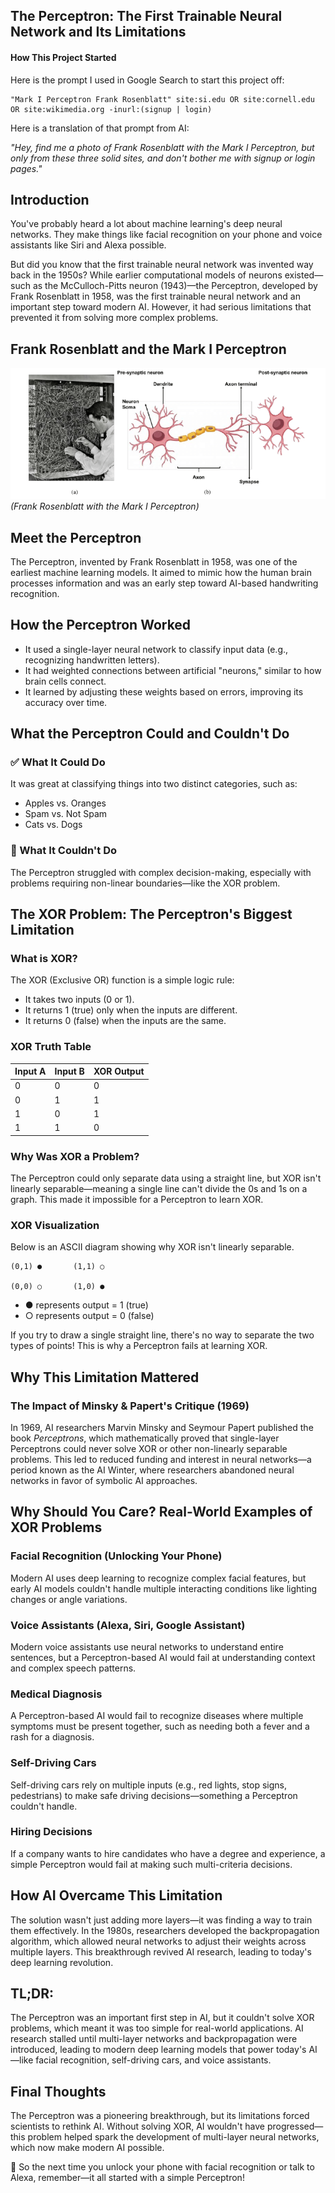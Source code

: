 
## The Perceptron: The First Trainable Neural Network and Its Limitations

#### How This Project Started

Here is the prompt I used in Google Search to start this project off:</br>

```
"Mark I Perceptron Frank Rosenblatt" site:si.edu OR site:cornell.edu OR site:wikimedia.org -inurl:(signup | login) 
```

Here is a translation of that prompt from AI:  

*"Hey, find me a photo of Frank Rosenblatt with the Mark I Perceptron, but only from these three solid sites, and don't bother me with signup or login pages."*

## Introduction

You've probably heard a lot about machine learning's deep neural networks. They make things like facial recognition on your phone and voice assistants like Siri and Alexa possible.

But did you know that the first trainable neural network was invented way back in the 1950s? While earlier computational models of neurons existed—such as the McCulloch-Pitts neuron (1943)—the Perceptron, developed by Frank Rosenblatt in 1958, was the first trainable neural network and an important step toward modern AI. However, it had serious limitations that prevented it from solving more complex problems.

## Frank Rosenblatt and the Mark I Perceptron

![Frank Rosenblatt with Mark I Perceptron](https://raw.githubusercontent.com/ashleysally00/perceptron/main/Frank-Rosenblatt-with-his-Mark-1-single-layer-perceptron-b-A-depiction-of-the.png)  
*(Frank Rosenblatt with the Mark I Perceptron)*

## Meet the Perceptron

The Perceptron, invented by Frank Rosenblatt in 1958, was one of the earliest machine learning models. It aimed to mimic how the human brain processes information and was an early step toward AI-based handwriting recognition.

## How the Perceptron Worked

- It used a single-layer neural network to classify input data (e.g., recognizing handwritten letters).
- It had weighted connections between artificial "neurons," similar to how brain cells connect.
- It learned by adjusting these weights based on errors, improving its accuracy over time.

## What the Perceptron Could and Couldn't Do

### ✅ What It Could Do
It was great at classifying things into two distinct categories, such as:

- Apples vs. Oranges
- Spam vs. Not Spam
- Cats vs. Dogs

### 🚫 What It Couldn't Do
The Perceptron struggled with complex decision-making, especially with problems requiring non-linear boundaries—like the XOR problem.

## The XOR Problem: The Perceptron's Biggest Limitation

### What is XOR?

The XOR (Exclusive OR) function is a simple logic rule:

- It takes two inputs (0 or 1).
- It returns 1 (true) only when the inputs are different.
- It returns 0 (false) when the inputs are the same.

### XOR Truth Table

| Input A | Input B | XOR Output |
|---------|---------|------------|
| 0       | 0       | 0          |
| 0       | 1       | 1          |
| 1       | 0       | 1          |
| 1       | 1       | 0          |

### Why Was XOR a Problem?

The Perceptron could only separate data using a straight line, but XOR isn't linearly separable—meaning a single line can't divide the 0s and 1s on a graph. This made it impossible for a Perceptron to learn XOR.

### XOR Visualization

Below is an ASCII diagram showing why XOR isn't linearly separable.

```
(0,1) ●       (1,1) ○
         
(0,0) ○       (1,0) ●
```

- ● represents output = 1 (true)
- ○ represents output = 0 (false)

If you try to draw a single straight line, there's no way to separate the two types of points! This is why a Perceptron fails at learning XOR.

## Why This Limitation Mattered

### The Impact of Minsky & Papert's Critique (1969)

In 1969, AI researchers Marvin Minsky and Seymour Papert published the book *Perceptrons*, which mathematically proved that single-layer Perceptrons could never solve XOR or other non-linearly separable problems. This led to reduced funding and interest in neural networks—a period known as the AI Winter, where researchers abandoned neural networks in favor of symbolic AI approaches.

## Why Should You Care? Real-World Examples of XOR Problems

### Facial Recognition (Unlocking Your Phone)

Modern AI uses deep learning to recognize complex facial features, but early AI models couldn't handle multiple interacting conditions like lighting changes or angle variations.

### Voice Assistants (Alexa, Siri, Google Assistant)

Modern voice assistants use neural networks to understand entire sentences, but a Perceptron-based AI would fail at understanding context and complex speech patterns.

### Medical Diagnosis

A Perceptron-based AI would fail to recognize diseases where multiple symptoms must be present together, such as needing both a fever and a rash for a diagnosis.

### Self-Driving Cars

Self-driving cars rely on multiple inputs (e.g., red lights, stop signs, pedestrians) to make safe driving decisions—something a Perceptron couldn't handle.

### Hiring Decisions

If a company wants to hire candidates who have a degree and experience, a simple Perceptron would fail at making such multi-criteria decisions.

## How AI Overcame This Limitation

The solution wasn't just adding more layers—it was finding a way to train them effectively. In the 1980s, researchers developed the backpropagation algorithm, which allowed neural networks to adjust their weights across multiple layers. This breakthrough revived AI research, leading to today's deep learning revolution.

## TL;DR:

The Perceptron was an important first step in AI, but it couldn't solve XOR problems, which meant it was too simple for real-world applications. AI research stalled until multi-layer networks and backpropagation were introduced, leading to modern deep learning models that power today's AI—like facial recognition, self-driving cars, and voice assistants.

## Final Thoughts

The Perceptron was a pioneering breakthrough, but its limitations forced scientists to rethink AI. Without solving XOR, AI wouldn't have progressed—this problem helped spark the development of multi-layer neural networks, which now make modern AI possible.

🚀 So the next time you unlock your phone with facial recognition or talk to Alexa, remember—it all started with a simple Perceptron!

